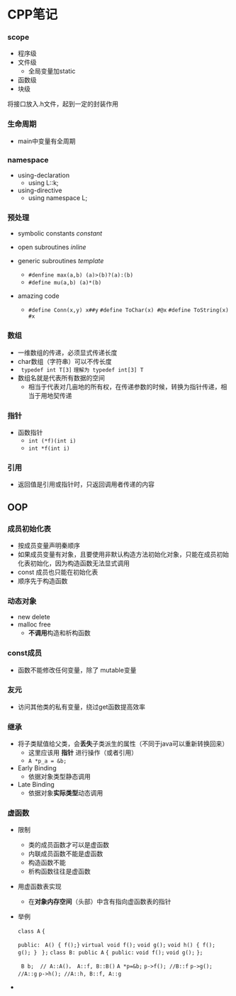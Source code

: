 # CPP笔记

### scope

- 程序级
- 文件级
  - 全局变量加static
- 函数级
- 块级

将接口放入.h文件，起到一定的封装作用

### 生命周期

- main中变量有全周期

### namespace

- using-declaration
  - using L::k;
- using-directive
  - using namespace L;

### 预处理

* symbolic constants    *constant*

* open subroutines    *inline*

* generic subroutines    *template*

  * `#denfine max(a,b) (a)>(b)?(a):(b)`
  * `#define mu(a,b) (a)*(b)`

* amazing code

  * `#define Conn(x,y) x##y`
    `#define ToChar(x) #@x`
    `#define ToString(x) #x`

### 数组

* 一维数组的传递，必须显式传递长度
* char数组（字符串）可以不传长度
* ` typedef int T[3]`
  ` 理解为 typedef int[3] T `
* 数组名就是代表所有数据的空间
  * 相当于代表对几亩地的所有权，在传递参数的时候，转换为指针传递，相当于用地契传递


### 指针

* 函数指针
  *  `int (*f)(int i)`
  *  `int *f(int i)`

### 引用

* 返回值是引用或指针时，只返回调用者传递的内容



## OOP

### 成员初始化表

* 按成员变量声明秦顺序
* 如果成员变量有对象，且要使用非默认构造方法初始化对象，只能在成员初始化表初始化，因为构造函数无法显式调用
* const 成员也只能在初始化表
* 顺序先于构造函数

### 动态对象

* new delete
* malloc free 
  * **不调用**构造和析构函数

### const成员

* 函数不能修改任何变量，除了 mutable变量

### 友元

* 访问其他类的私有变量，绕过get函数提高效率

### 继承

* 将子类赋值给父类，会**丢失**子类派生的属性（不同于java可以重新转换回来）
  * 这里应该用 **指针** 进行操作（或者引用）
  *  `A *p_a = &b;`
* Early Binding
  * 依据对象类型静态调用
* Late Binding
  * 依据对象**实际类型**动态调用

### 虚函数

* 限制

  * 类的成员函数才可以是虚函数
  * 内联成员函数不能是虚函数
  * 构造函数不能
  * 析构函数往往是虚函数

* 用虚函数表实现

  * 在**对象内存空间**（头部）中含有指向虚函数表的指针

* 举例

  ` class A `
  ` { `

  `public: `
  `A() { f();}`
  `virtual void f();`
  `void g();`
  `void h() { f(); g(); }`
  ` };`
  `class B: public A`
  `{ public:`
  `void f();`
  `void g();`
  `};`

  ` B b;  // A::A()， A::f, B::B()`
  `A *p=&b;`
  `p->f(); //B::f`
  `p->g(); //A::g`
  `p->h(); //A::h, B::f, A::g`

* ​